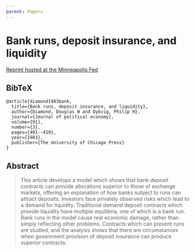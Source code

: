 ```yaml
---
parent: Papers
---
```


# Bank runs, deposit insurance, and liquidity

[Reprint hosted at the Minneapolis Fed](https://www.minneapolisfed.org/research/quarterly-review/bank-runs-deposit-insurance-and-liquidity)

## BibTeX
```
@article{diamond1983bank,
  title={Bank runs, deposit insurance, and liquidity},
  author={Diamond, Douglas W and Dybvig, Philip H},
  journal={Journal of political economy},
  volume={91},
  number={3},
  pages={401--419},
  year={1983},
  publisher={The University of Chicago Press}
}
```

## Abstract

> This article develops a model which shows that bank deposit contracts can provide allocations superior to those of exchange markets, offering an explanation of how banks subject to runs can attract deposits. Investors face privately observed risks which lead to a demand for liquidity. Traditional demand deposit contracts which provide liquidity have multiple equilibria, one of which is a bank run. Bank runs in the model cause real economic damage, rather than simply reflecting other problems. Contracts which can prevent runs are studied, and the analysis shows that there are circumstances when government provision of deposit insurance can produce superior contracts.